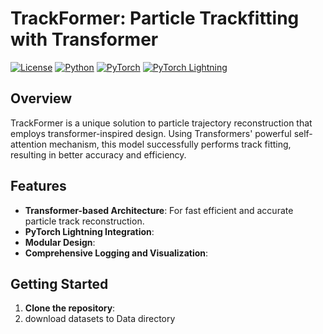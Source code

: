 # TrackFormer: Particle Trackfitting with Transformer 

[![License](https://img.shields.io/badge/License-Apache%202.0-blue.svg)](https://opensource.org/licenses/Apache-2.0)
[![Python](https://img.shields.io/badge/Python-3.7%2B-green.svg)](https://www.python.org/)
[![PyTorch](https://img.shields.io/badge/PyTorch-1.10%2B-orange.svg)](https://pytorch.org/)
[![PyTorch Lightning](https://img.shields.io/badge/PyTorch%20Lightning-1.6%2B-purple.svg)](https://www.pytorchlightning.ai/)

## Overview

TrackFormer is a unique solution to particle trajectory reconstruction that employs transformer-inspired design. Using Transformers' powerful self-attention mechanism, this model successfully performs track fitting, resulting in better accuracy and efficiency.

## Features

- **Transformer-based Architecture**: For fast efficient and accurate particle track reconstruction.
- **PyTorch Lightning Integration**:
- **Modular Design**: 
- **Comprehensive Logging and Visualization**:

## Getting Started

1. **Clone the repository**:
2. download datasets to Data directory
